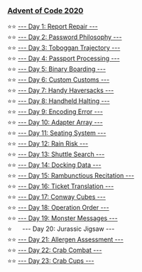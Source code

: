 ### [Advent of Code 2020](https://adventofcode.com/2020)

⭐️⭐️ [--- Day 1: Report Repair ---](https://github.com/swiftyfinch/AdventOfCode2020/tree/main/Day1)\
⭐️⭐️ [--- Day 2: Password Philosophy ---](https://github.com/swiftyfinch/AdventOfCode2020/tree/main/Day2)\
⭐️⭐️ [--- Day 3: Toboggan Trajectory ---](https://github.com/swiftyfinch/AdventOfCode2020/tree/main/Day3)\
⭐️⭐️ [--- Day 4: Passport Processing ---](https://github.com/swiftyfinch/AdventOfCode2020/tree/main/Day4)\
⭐️⭐️ [--- Day 5: Binary Boarding ---](https://github.com/swiftyfinch/AdventOfCode2020/tree/main/Day5)\
⭐️⭐️ [--- Day 6: Custom Customs ---](https://github.com/swiftyfinch/AdventOfCode2020/tree/main/Day6)\
⭐️⭐️ [--- Day 7: Handy Haversacks ---](https://github.com/swiftyfinch/AdventOfCode2020/tree/main/Day7)\
⭐️⭐️ [--- Day 8: Handheld Halting ---](https://github.com/swiftyfinch/AdventOfCode2020/tree/main/Day8)\
⭐️⭐️ [--- Day 9: Encoding Error ---](https://github.com/swiftyfinch/AdventOfCode2020/tree/main/Day9)\
⭐️⭐️ [--- Day 10: Adapter Array ---](https://github.com/swiftyfinch/AdventOfCode2020/tree/main/Day10)\
⭐️⭐️ [--- Day 11: Seating System ---](https://github.com/swiftyfinch/AdventOfCode2020/tree/main/Day11)\
⭐️⭐️ [--- Day 12: Rain Risk ---](https://github.com/swiftyfinch/AdventOfCode2020/tree/main/Day12)\
⭐️⭐️ [--- Day 13: Shuttle Search ---](https://github.com/swiftyfinch/AdventOfCode2020/tree/main/Day13)\
⭐️⭐️ [--- Day 14: Docking Data ---](https://github.com/swiftyfinch/AdventOfCode2020/tree/main/Day14)\
⭐️⭐️ [--- Day 15: Rambunctious Recitation ---](https://github.com/swiftyfinch/AdventOfCode2020/tree/main/Day15)\
⭐️⭐️ [--- Day 16: Ticket Translation ---](https://github.com/swiftyfinch/AdventOfCode2020/tree/main/Day16)\
⭐️⭐️ [--- Day 17: Conway Cubes ---](https://github.com/swiftyfinch/AdventOfCode2020/tree/main/Day17)\
⭐️⭐️ [--- Day 18: Operation Order ---](https://github.com/swiftyfinch/AdventOfCode2020/tree/main/Day18)\
⭐️⭐️ [--- Day 19: Monster Messages ---](https://github.com/swiftyfinch/AdventOfCode2020/tree/main/Day19)\
⭐️&nbsp;&nbsp;&nbsp;&nbsp;&nbsp; --- Day 20: Jurassic Jigsaw ---\
⭐️⭐️ [--- Day 21: Allergen Assessment ---](https://github.com/swiftyfinch/AdventOfCode2020/tree/main/Day21)\
⭐️⭐️ [--- Day 22: Crab Combat ---](https://github.com/swiftyfinch/AdventOfCode2020/tree/main/Day22)\
⭐️⭐️ [--- Day 23: Crab Cups ---](https://github.com/swiftyfinch/AdventOfCode2020/tree/main/Day23)